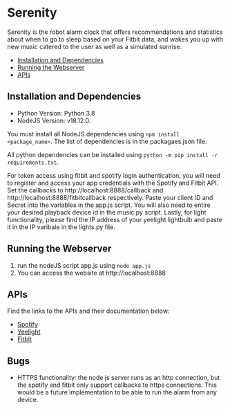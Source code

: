 # Serenity
Serenity is the robot alarm clock that offers recommendations and statistics about when to go to sleep based on your Fitbit data, and wakes you up with new music catered to the user as well as a simulated sunrise.

- [Installation and Dependencies](#installation-and-dependencies)
- [Running the Webserver](#running-the-webserver)
- [APIs](#apis)

## Installation and Dependencies
- Python Version: Python 3.8
- NodeJS Version: v18.12.0. 

You must install all NodeJS dependencies using `npm install <package_name>`. The list of dependencies is in the packagaes.json file. 

All python dependencies can be installed using `python -m pip install -r requirements.txt`. 

For token access using fitbit and spotify login authentication, you will need to register and access your app credentials with the Spotify and Fitbit API. Set the callbacks to http://localhost:8888/callback and http://localhost:8888/fitbitcallback respectively. Paste your client ID and Secret into the variables in the app.js script. You will also need to entire your desired playback device id in the music.py script. Lastly, for light functionality, please find the IP address of your yeelight lightbulb and paste it in the IP varibale in the lights.py file. 

## Running the Webserver
1. run the nodeJS script app.js using `node app.js`
2. You can access the website at http://localhost:8888

## APIs
Find the links to the APIs and their documentation below:  

- [Spotify](https://developer.spotify.com/documentation/web-api/)
- [Yeelight](https://yeelight.readthedocs.io/en/latest/)
- [Fitbit](https://dev.fitbit.com/build/reference/web-api/)

## Bugs

- HTTPS functionality: the node js server runs as an http connection, but the spotify and fitbit only support callbacks to https connections. This would be a future implementation to be able to run the alarm from any device. 


